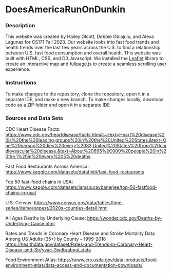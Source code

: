 # DoesAmericaRunOnDunkin

### Description

This website was created by Hailey Olcott, Debbie Obiajulu, and Alexa Lagunas for CS171 Fall 2023. Our website looks into fast food trends and health trends over the last few years across the U.S. to find a relationship between U.S. fast food consumption and overall health. This website was built with HTML, CSS, and D3 Javascript. We installed the [Leaflet](https://leafletjs.com/) library to create an interactive map and [fullpage.js](https://alvarotrigo.com/fullPage/) to create a seamless scrolling user experience. 

### Instructions

To make changes to the repository, clone the repository, open it in a separate IDE, and make a new branch. To make changes locally, download code as a ZIP folder and open it in a separate IDE

### Sources and Data Sets

CDC Heart Disease Facts:
https://www.cdc.gov/heartdisease/facts.htm#:~:text=Heart%20disease%20is%20the%20leading,groups%20in%20the%20United%20States.&text=One%20person%20dies%20every%2033,United%20States%20from%20cardiovascular%20disease.&text=About%20695%2C000%20people%20in%20the,1%20in%20every%205%20deaths.

Fast Food Restaurants Across America:
https://www.kaggle.com/datasets/datafiniti/fast-food-restaurants

Top 50 fast-food chains in USA:
https://www.kaggle.com/datasets/iamsouravbanerjee/top-50-fastfood-chains-in-usa/

U.S. Census:
https://www.census.gov/data/tables/time-series/demo/popest/2020s-counties-detail.html

All Ages Deaths by Underlying Cause:
https://wonder.cdc.gov/Deaths-by-Underlying-Cause.html

Rates and Trends in Coronary Heart Disease and Stroke Mortality Data Among US Adults (35+) by County – 1999-2018
https://healthdata.gov/dataset/Rates-and-Trends-in-Coronary-Heart-Disease-and-Str/yvac-3wdb/about_data

Food Environment Atlas:
https://www.ers.usda.gov/data-products/food-environment-atlas/data-access-and-documentation-downloads/

